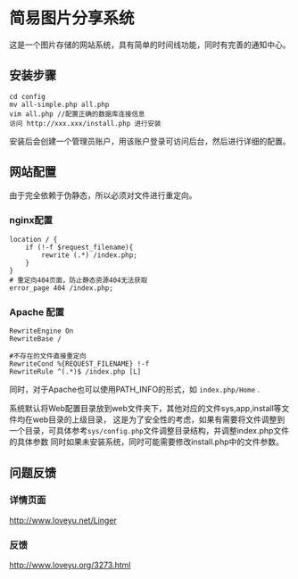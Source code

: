 # 简易图片分享系统
这是一个图片存储的网站系统，具有简单的时间线功能，同时有完善的通知中心。

## 安装步骤
	cd config
	mv all-simple.php all.php
	vim all.php //配置正确的数据库连接信息
	访问 http://xxx.xxx/install.php 进行安装
安装后会创建一个管理员账户，用该账户登录可访问后台，然后进行详细的配置。

## 网站配置
由于完全依赖于伪静态，所以必须对文件进行重定向。
### nginx配置
	location / {
		if (!-f $request_filename){
			rewrite (.*) /index.php;
		}
	}
	# 重定向404页面，防止静态资源404无法获取
	error_page 404 /index.php;

### Apache 配置
	RewriteEngine On
	RewriteBase /

	#不存在的文件直接重定向
	RewriteCond %{REQUEST_FILENAME} !-f
	RewriteRule ^(.*)$ /index.php [L]
同时，对于Apache也可以使用PATH_INFO的形式，如 `index.php/Home` .

系统默认将Web配置目录放到web文件夹下，其他对应的文件sys,app,install等文件均在web目录的上级目录，
这是为了安全性的考虑，如果有需要将文件调整到一个目录，可具体参考`sys/config.php`文件调整目录结构，并调整index.php文件的具体参数
同时如果未安装系统，同时可能需要修改install.php中的文件参数。

## 问题反馈
### 详情页面
http://www.loveyu.net/Linger
### 反馈
http://www.loveyu.org/3273.html
